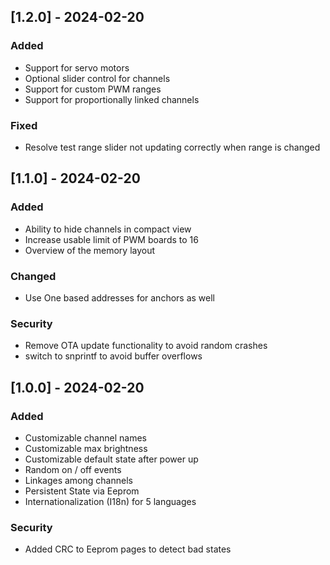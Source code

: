 ## [1.2.0] - 2024-02-20
### Added
- Support for servo motors
- Optional slider control for channels
- Support for custom PWM ranges
- Support for proportionally linked channels

### Fixed
- Resolve test range slider not updating correctly when range is changed

## [1.1.0] - 2024-02-20
### Added
- Ability to hide channels in compact view
- Increase usable limit of PWM boards to 16
- Overview of the memory layout

### Changed
- Use One based addresses for anchors as well

### Security
- Remove OTA update functionality to avoid random crashes
- switch to snprintf to avoid buffer overflows

## [1.0.0] - 2024-02-20
### Added
- Customizable channel names
- Customizable max brightness
- Customizable default state after power up
- Random on / off events
- Linkages among channels
- Persistent State via Eeprom
- Internationalization (I18n) for 5 languages

### Security
- Added CRC to Eeprom pages to detect bad states